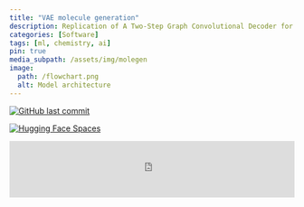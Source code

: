 ```yaml
---
title: "VAE molecule generation"
description: Replication of A Two-Step Graph Convolutional Decoder for Molecule Generation paper by Bresson et Laurent (2019)
categories: [Software]
tags: [ml, chemistry, ai]
pin: true
media_subpath: /assets/img/molegen
image:
  path: /flowchart.png
  alt: Model architecture
---
```


[![GitHub last commit](https://img.shields.io/github/last-commit/j-silv/molegen?style=for-the-badge&logo=github&color=black
)](https://github.com/j-silv/molegen)

[![Hugging Face Spaces](https://img.shields.io/badge/%F0%9F%A4%97%20Hugging%20Face%20Space-black?style=for-the-badge&color=black)](https://huggingface.co/spaces/j-silv/molegen)

<iframe
	id="molegen-frame-1"
	src="https://j-silv-molegen.hf.space?embed=true"
	frameborder="0"
	width="100%"
	height=100vh
></iframe>
<script src="https://cdn.jsdelivr.net/npm/iframe-resizer@4.3.4/js/iframeResizer.min.js"></script>
<script>
  iFrameResize({license: 'GPLv3', waitForLoad: true,
}, "#molegen-frame-1")
</script>

